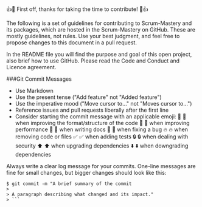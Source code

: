 👍🎉 First off, thanks for taking the time to contribute! 🎉👍

The following is a set of guidelines for contributing to Scrum-Mastery and its packages, which are hosted in the Scrum-Mastery on GitHub. 
These are mostly guidelines, not rules. Use your best judgment, and feel free to propose changes to this document in a pull request.

In the README file you will find the purpose and goal of this open project, also brief how to use GitHub.
Please read the Code and Conduct and Licence agreement.

###Git Commit Messages
 * Use Markdown
 * Use the present tense ("Add feature" not "Added feature")
 * Use the imperative mood ("Move cursor to..." not "Moves cursor to...")
 * Reference issues and pull requests liberally after the first line
 * Consider starting the commit message with an applicable emoji:
🎨 :art: when improving the format/structure of the code
🐎 :racehorse: when improving performance
📝 :memo: when writing docs
🐛 :bug: when fixing a bug
🔥 :fire: when removing code or files 
✅ :white_check_mark: when adding tests
🔒 :lock: when dealing with security
⬆️ :arrow_up: when upgrading dependencies
⬇️ :arrow_down: when downgrading dependencies

Always write a clear log message for your commits. One-line messages are fine for small changes, but bigger changes should look like this:
```
$ git commit -m "A brief summary of the commit
> 
> A paragraph describing what changed and its impact."
> ```

